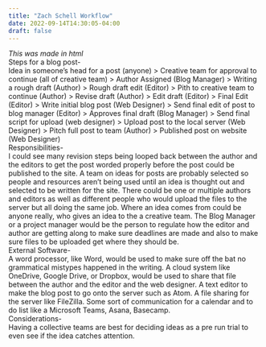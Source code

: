 ```yaml
---
title: "Zach Schell Workflow"
date: 2022-09-14T14:30:05-04:00
draft: false
---
```

<html>
<head>
<style>
</style>
</head>
<p>
<em>This was made in html</em>
</br>
Steps for a blog post-
</br>
Idea in someone’s head for a post (anyone) > Creative team for approval to continue (all of creative team) > Author Assigned (Blog Manager) > Writing a rough draft (Author) > Rough draft edit (Editor) > Pith to creative team to continue (Author) > Revise draft (Author) > Edit draft (Editor) > Final Edit (Editor) > Write initial blog post (Web Designer) > Send final edit of post to blog manager (Editor) > Approves final draft (Blog Manager) > Send final script for upload (web designer) > Upload post to the local server (Web Designer) > Pitch full post to team (Author) > Published post on website (Web Designer)
</br>
Responsibilities-
</br>
I could see many revision steps being looped back between the author and the editors to get the post worded properly before the post could be published to the site. A team on ideas for posts are probably selected so people and resources aren’t being used until an idea is thought out and selected to be written for the site. There could be one or multiple authors and editors as well as different people who would upload the files to the server but all doing the same job. Where an idea comes from could be anyone really, who gives an idea to the a creative team. The Blog Manager or a project manager would be the person to regulate how the editor and author are getting along to make sure deadlines are made and also to make sure files to be uploaded get where they should be.
</br>
External Software-
</br>
	A word processor, like Word, would be used to make sure off the bat no grammatical mistypes happened in the writing. A cloud system like OneDrive, Google Drive, or Dropbox, would be used to share that file between the author and the editor and the web designer. A text editor to make the blog post to go onto the server such as Atom. A file sharing for the server like FileZilla. Some sort of communication for a calendar and to do list like a Microsoft Teams, Asana, Basecamp.
</br>
Considerations-
</br>
	Having a collective teams are best for deciding ideas as a pre run trial to even see if the idea catches attention.
</br>

</p>
</html>
